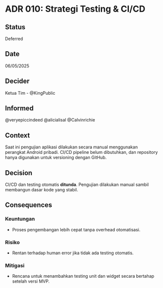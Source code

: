 # ADR 010: Strategi Testing & CI/CD

## Status
Deferred

## Date
06/05/2025

## Decider 
Ketua Tim - @KingPublic

## Informed
@veryepiccindeed
@alicialisal
@Calvinrichie

## Context

Saat ini pengujian aplikasi dilakukan secara manual menggunakan perangkat Android pribadi. CI/CD pipeline belum dibutuhkan, dan repository hanya digunakan untuk versioning dengan GitHub.

## Decision

CI/CD dan testing otomatis **ditunda**. Pengujian dilakukan manual sambil membangun dasar kode yang stabil.

## Consequences

### Keuntungan

* Proses pengembangan lebih cepat tanpa overhead otomatisasi.

### Risiko

* Rentan terhadap human error jika tidak ada testing otomatis.

### Mitigasi

* Rencana untuk menambahkan testing unit dan widget secara bertahap setelah versi MVP.

